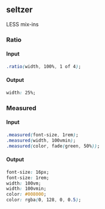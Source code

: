 ## seltzer

LESS mix-ins

### Ratio

#### Input
```css
.ratio(width, 100%, 1 of 4);
```
#### Output
```css
width: 25%;
```

### Measured
#### Input
```css
.measured(font-size, 1rem);
.measured(width, 100vmin);
.measured(color, fade(green, 50%));
```
#### Output
```css
font-size: 16px;
font-size: 1rem;
width: 100vm;
width: 100vmin;
color: #008000;
color: rgba(0, 128, 0, 0.5);
```
